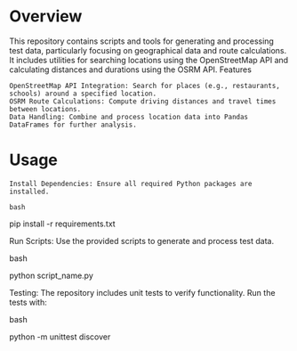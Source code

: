# Overview

This repository contains scripts and tools for generating and processing test data, particularly focusing on geographical data and route calculations. It includes utilities for searching locations using the OpenStreetMap API and calculating distances and durations using the OSRM API.
Features

    OpenStreetMap API Integration: Search for places (e.g., restaurants, schools) around a specified location.
    OSRM Route Calculations: Compute driving distances and travel times between locations.
    Data Handling: Combine and process location data into Pandas DataFrames for further analysis.

# Usage

    Install Dependencies: Ensure all required Python packages are installed.

    bash

pip install -r requirements.txt

Run Scripts: Use the provided scripts to generate and process test data.

bash

python script_name.py

Testing: The repository includes unit tests to verify functionality. Run the tests with:

bash

python -m unittest discover
